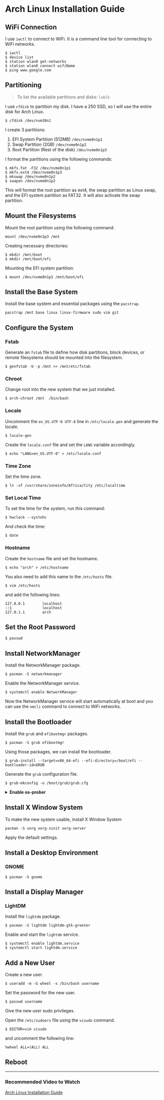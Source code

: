 # Arch Linux Installation Guide

## WiFi Connection

I use `iwctl` to connect to WiFi. It is a command line tool for connecting to WiFi networks.

```
$ iwctl
$ device list
$ station wlan0 get-networks
$ station wlan0 connect wifiName
$ ping www.google.com
```

## Partitioning

> To list the available partitions and disks: `lsblk`

I use `cfdisk` to partition my disk. I have a 250 SSD, so I will use the entire disk for Arch Linux.

```
$ cfdisk /dev/nvm30n1
```

I create 3 partitions:

1. EFI System Partition (512MB) `/dev/nvme0n1p1`
2. Swap Partition (2GB) `/dev/nvme0n1p2`
3. Root Partition (Rest of the disk) `/dev/nvme0n1p3`

I format the partitions using the following commands:

```
$ mkfs.fat -F32 /dev/nvme0n1p1 
$ mkfs.ext4 /dev/nvme0n1p3
$ mkswap /dev/nvme0n1p2
$ swapon /dev/nvme0n1p2
```

This will format the root partition as ext4, the swap partition as Linux swap, and the EFI system partition as FAT32. It will also activate the swap partition.

## Mount the Filesystems

Mount the root partition using the following command:

```
mount /dev/nvme0n1p3 /mnt
```

Creating necessary directories:

```
$ mkdir /mnt/boot
$ mkdir /mnt/boot/efi
```

Mounting the EFI system partition:

```
$ mount /dev/nvme0n1p1 /mnt/boot/efi
```

## Install the Base System

Install the base system and essential packages using the `pacstrap`.

```
pacstrap /mnt base linux linux-firmware sudo vim git
```

## Configure the System

### Fstab

Generate an `fstab` file to define how disk partitions, block devices, or remote filesystems should be mounted into the filesystem.

```
$ genfstab -U -p /mnt >> /mnt/etc/fstab
```

### Chroot

Change root into the new system that we just installed.

```
$ arch-chroot /mnt  /bin/bash
```


### Locale

Uncomment the `en_US.UTF-8 UTF-8` line in `/etc/locale.gen` and generate the locale.

```
$ locale-gen
```

Create the `locale.conf` file and set the `LANG` variable accordingly.

```
$ echo "LANG=en_US.UTF-8" > /etc/locale.conf
```

### Time Zone

Set the time zone.

```
$ ln -sf /usr/share/zoneinfo/Africa/City /etc/localtime
```

### Set Local Time

To set the time for the system, run this command:

```
$ hwclock --systohc
```

And check the time:

```
$ date
```

### Hostname

Create the `hostname` file and set the hostname.

```
$ echo "arch" > /etc/hostname
```

You also need to add this name to the `/etc/hosts` file.

```
$ vim /etc/hosts
```

and add the following lines:

```
127.0.0.1        localhost
::1              localhost
127.0.1.1        arch
```

## Set the Root Password

```
$ passwd
```

## Install NetworkManager

Install the NetworkManager package.

```
$ pacman -S networkmanager
```

Enable the NetworkManager service.

```
$ systemctl enable NetworkManager
```

Now the NetworkManager service will start automatically at boot and you can use the `nmcli` command to connect to WiFi networks.



## Install the Bootloader

Install the `grub` and `efibootmgr` packages.

```
$ pacman -S grub efibootmgr
```

Using those packages, we can install the bootloader.

```
$ grub-install --target=x86_64-efi --efi-directory=/boot/efi --bootloader-id=GRUB
```

Generate the `grub` configuration file.

```
$ grub-mkconfig -o /boot/grub/grub.cfg
```

<details>
  <summary> <b>Enable os-prober</b></summary>
  To enable <b> os-prober </b> to detect other operating systems,and add them to the boot menu :

  <ol>
    <li> Open the GRUB configuration file: <code> sudo vim /etc/default/grub </code> </li>
    <li> Uncomment the <b> <code> GRUB_DISABLE_OS_PROBER=false </code> </b> line in <b> /etc/default/grub </b> </li>
    <li> Regenerate the <b> grub </b> configuration file : <code> sudo grub-mkconfig -o /boot/grub/grub.cfg </code> </li>
  </ol>

  After regenerating the configuration file, the "os-prober" will be enabled in GRUB. It will now detect other bootable partitions during the boot process and add them to the boot menu.
</details>

## Install X Window System

To make the new system usable, install X Window System

```
pacman -S xorg xorg-xinit xorg-server
```

Apply the default settings.

## Install a Desktop Environment

### GNOME

```
$ pacman -S gnome
```

## Install a Display Manager

### LightDM

Install the `lightdm` package.

```
$ pacman -S lightdm lightdm-gtk-greeter
```

Enable and start the `lightdm` service.

```
$ systemctl enable lightdm.service
$ systemctl start lightdm.service
```

## Add a New User

Create a new user.

```
$ useradd -m -G wheel -s /bin/bash username
```

Set the password for the new user.

```
$ passwd username
```

Give the new user sudo privileges. 

Open the `/etc/sudoers` file using the `visudo` command.

```
$ EDITOR=vim visudo
```

and uncomment the following line:

```
%wheel ALL=(ALL) ALL
```

## Reboot

---------------------------------------------

### Recommended Video to Watch

[Arch Linux Installation Guide](https://youtu.be/UiYS8xWFXLY)